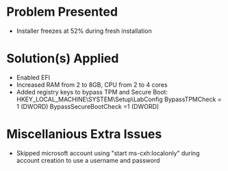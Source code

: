 # Problem Presented
- Installer freezes at 52% during fresh installation

# Solution(s) Applied
- Enabled EFI
- Increased RAM from 2 to 8GB, CPU from 2 to 4 cores
- Added registry keys to bypass TPM and Secure Boot:
	HKEY_LOCAL_MACHINE\SYSTEM\Setup\LabConfig
	BypassTPMCheck = 1 (DWORD)
	BypassSecureBootCheck =1 (DWORD)

# Miscellanious Extra Issues
- Skipped microsoft account using "start ms-cxh:localonly" during account creation to use a username and password